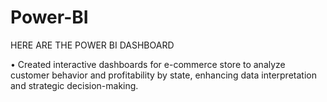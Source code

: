 # Power-BI
HERE ARE THE POWER BI DASHBOARD


•	Created interactive dashboards for e-commerce store to analyze customer behavior and profitability by state, enhancing data interpretation and strategic decision-making.

